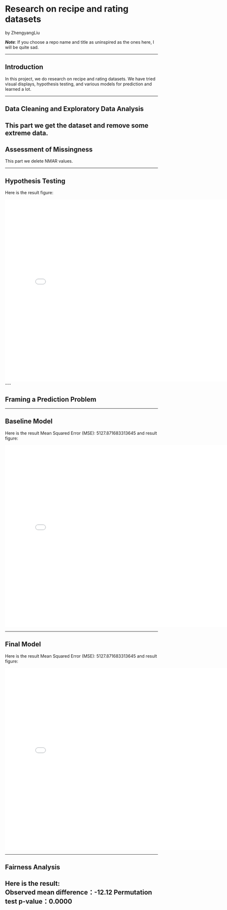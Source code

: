 # Research on recipe and rating datasets

by ZhengyangLiu

***Note***: If you choose a repo name and title as uninspired as the ones here, I will be quite sad.

---

## Introduction

In this project,  we do research on recipe and rating datasets. 
We have tried visual displays, hypothesis testing, and various models for prediction and learned a lot.  

---

## Data Cleaning and Exploratory Data Analysis

This part we get the dataset and remove some extreme data.
---

## Assessment of Missingness

This part we delete NMAR values.

---

## Hypothesis Testing

Here is the result figure:

<iframe src="assets/hypothesis_testing.html" width=800 height=600 frameBorder=0></iframe>
---

## Framing a Prediction Problem


---

## Baseline Model

Here is the result Mean Squared Error (MSE): 5127.871683313645 and result figure:

<iframe src="assets/baseline_model.html" width=800 height=600 frameBorder=0></iframe>

---


## Final Model

Here is the result Mean Squared Error (MSE): 5127.871683313645 and result figure:

<iframe src="assets/final_model.html" width=800 height=600 frameBorder=0></iframe>

---


## Fairness Analysis

Here is the result:  
Observed mean difference：-12.12
Permutation test p-value：0.0000
---
